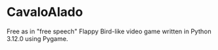 # CavaloAlado
Free as in "free speech" Flappy Bird-like video game written in Python 3.12.0 using Pygame.

